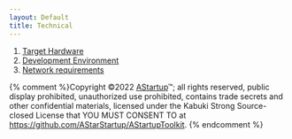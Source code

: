 ```yaml
---
layout: Default
title: Technical
---
```


1. [Target Hardware](./TargetHardware)
2. [Development Environment](./DevelopmentEnvironment)
3. [Network requirements](./NetworkRequirments)

{% comment %}Copyright ©2022 [AStartup](https://astartup.net)™; all rights reserved, public display prohibited, unauthorized use prohibited, contains trade secrets and other confidential materials, licensed under the Kabuki Strong Source-closed License that YOU MUST CONSENT TO at <https://github.com/AStarStartup/AStartupToolkit>. {% endcomment %}
